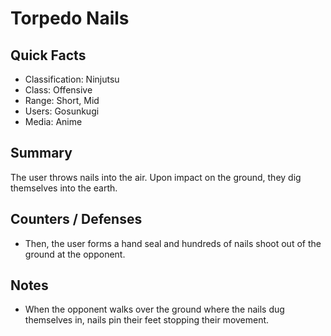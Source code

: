# Torpedo Nails

## Quick Facts
- Classification: Ninjutsu
- Class: Offensive
- Range: Short, Mid
- Users: Gosunkugi
- Media: Anime

## Summary
The user throws nails into the air. Upon impact on the ground, they dig themselves into the earth.

## Counters / Defenses
- Then, the user forms a hand seal and hundreds of nails shoot out of the ground at the opponent.

## Notes
- When the opponent walks over the ground where the nails dug themselves in, nails pin their feet stopping their movement.

